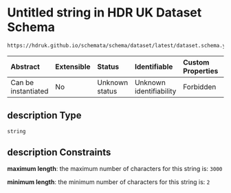 # Untitled string in HDR UK Dataset Schema

```txt
https://hdruk.github.io/schemata/schema/dataset/latest/dataset.schema.yaml#/definitions/description
```



| Abstract            | Extensible | Status         | Identifiable            | Custom Properties | Additional Properties | Access Restrictions | Defined In                                                                                        |
| :------------------ | :--------- | :------------- | :---------------------- | :---------------- | :-------------------- | :------------------ | :------------------------------------------------------------------------------------------------ |
| Can be instantiated | No         | Unknown status | Unknown identifiability | Forbidden         | Allowed               | none                | [dataset.schema.json*](../../../schema/dataset/latest/dataset.schema.json "open original schema") |

## description Type

`string`

## description Constraints

**maximum length**: the maximum number of characters for this string is: `3000`

**minimum length**: the minimum number of characters for this string is: `2`
